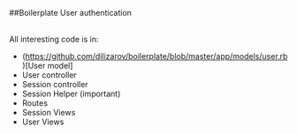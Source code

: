 ##Boilerplate User authentication

<br>
All interesting code is in:

* (https://github.com/dilizarov/boilerplate/blob/master/app/models/user.rb)[User model]
* User controller
* Session controller
* Session Helper (important)
* Routes
* Session Views
* User Views
